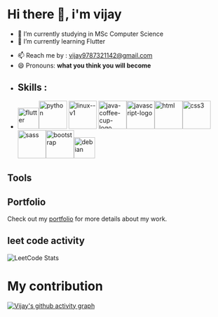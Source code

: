 # Hi there 👋, i'm vijay


- 🔭 I’m currently studying in MSc Computer Science
- 🌱 I’m currently learning Flutter
<!-- 👯 I’m looking to collaborate on ...
- 🤔 I’m looking for help with ...
- 💬 Ask me about 
- ⚡ Fun fact: 
...-->
- 📫 Reach me by : vijay9787321142@gmail.com 
- 😄 Pronouns: **what you think you will become**
- ## Skills :
-  <img width="48" height="48" src="https://img.icons8.com/fluency/48/flutter.png" alt="flutter"/><img width="64" height="64" src="https://img.icons8.com/nolan/64/python.png" alt="python"/> <img width="64" height="64" src="https://img.icons8.com/nolan/64/linux--v1.png" alt="linux--v1"/>  <img width="64" height="64" src="https://img.icons8.com/nolan/64/java-coffee-cup-logo.png" alt="java-coffee-cup-logo"/><img width="64" height="64" src="https://img.icons8.com/nolan/64/javascript-logo.png" alt="javascript-logo"/><img width="64" height="64" src="https://img.icons8.com/nolan/64/html.png" alt="html"/><img width="64" height="64" src="https://img.icons8.com/nolan/64/css3.png" alt="css3"/><img width="64" height="64" src="https://img.icons8.com/nolan/64/sass.png" alt="sass"/><img width="64" height="64" src="https://img.icons8.com/nolan/64/bootstrap.png" alt="bootstrap"/><img width="48" height="48" src="https://img.icons8.com/color/48/debian.png" alt="debian"/>

## Tools

## Portfolio

Check out my [portfolio](https://wizardvijay123.github.io/portfolio/) for more details about my work.


## leet code activity 
![LeetCode Stats](https://leetcard.jacoblin.cool/vijay2025?theme=dark&font=Merienda&ext=contest)

# My contribution 

[![Vijay's github activity graph](https://github-readme-activity-graph.vercel.app/graph?username=Wizardvijay123&bg_color=050505&color=ffffff&line=00bfff&point=ffffff&area=true&hide_border=true)](https://github.com/ashutosh00710/github-readme-activity-graph)



